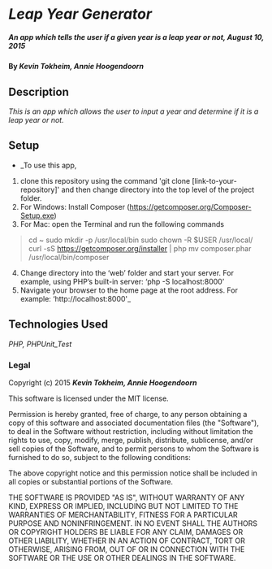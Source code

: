 # _Leap Year Generator_

##### _An app which tells the user if a given year is a leap year or not, August 10, 2015_

#### By _**Kevin Tokheim, Annie Hoogendoorn**_

## Description

_This is an app which allows the user to input a year and determine if it is a leap year or not._

## Setup

* _To use this app,
1. clone this repository using the command 'git clone [link-to-your-repository]' and then change directory into the top level of the project folder.
2. For Windows: Install Composer (https://getcomposer.org/Composer-Setup.exe)
3. For Mac: open the Terminal and run the following commands
> cd ~
> sudo mkdir -p /usr/local/bin
> sudo chown -R $USER /usr/local/
> curl -sS https://getcomposer.org/installer | php
> mv composer.phar /usr/local/bin/composer
4. Change directory into the ‘web’ folder and start your server. For example, using PHP’s built-in server: ‘php -S localhost:8000’
4. Navigate your browser to the home page at the root address. For example: ‘http://localhost:8000'_

## Technologies Used

_PHP, PHPUnit_Test_

### Legal

Copyright (c) 2015 **_Kevin Tokheim, Annie Hoogendoorn_**

This software is licensed under the MIT license.

Permission is hereby granted, free of charge, to any person obtaining a copy
of this software and associated documentation files (the "Software"), to deal
in the Software without restriction, including without limitation the rights
to use, copy, modify, merge, publish, distribute, sublicense, and/or sell
copies of the Software, and to permit persons to whom the Software is
furnished to do so, subject to the following conditions:

The above copyright notice and this permission notice shall be included in
all copies or substantial portions of the Software.

THE SOFTWARE IS PROVIDED "AS IS", WITHOUT WARRANTY OF ANY KIND, EXPRESS OR
IMPLIED, INCLUDING BUT NOT LIMITED TO THE WARRANTIES OF MERCHANTABILITY,
FITNESS FOR A PARTICULAR PURPOSE AND NONINFRINGEMENT. IN NO EVENT SHALL THE
AUTHORS OR COPYRIGHT HOLDERS BE LIABLE FOR ANY CLAIM, DAMAGES OR OTHER
LIABILITY, WHETHER IN AN ACTION OF CONTRACT, TORT OR OTHERWISE, ARISING FROM,
OUT OF OR IN CONNECTION WITH THE SOFTWARE OR THE USE OR OTHER DEALINGS IN
THE SOFTWARE.
